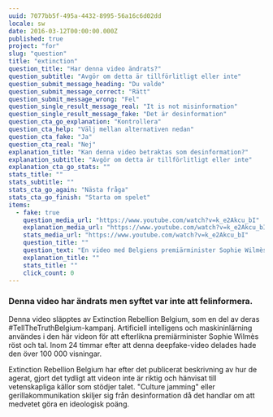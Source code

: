```yaml
---
uuid: 7077bb5f-495a-4432-8995-56a16c6d02dd
locale: sw
date: 2016-03-12T00:00:00.000Z
published: true
project: "for"
slug: "question"
title: "extinction"
question_title: "Har denna video ändrats?"
question_subtitle: "Avgör om detta är tillförlitligt eller inte"
question_submit_message_heading: "Du valde"
question_submit_message_correct: "Rätt"
question_submit_message_wrong: "Fel"
question_single_result_message_real: "It is not misinformation"
question_single_result_message_fake: "Det är desinformation"
question_cta_go_explanation: "Kontrollera"
question_cta_help: "Välj mellan alternativen nedan"
question_cta_fake: "Ja"
question_cta_real: "Nej"
explanation_title: "Kan denna video betraktas som desinformation?"
explanation_subtitle: "Avgör om detta är tillförlitligt eller inte"
explanation_cta_go_stats: ""
stats_title: ""
stats_subtitle: ""
stats_cta_go_again: "Nästa fråga"
stats_cta_go_finish: "Starta om spelet"
items:
  - fake: true
    question_media_url: "https://www.youtube.com/watch?v=k_e2Akcu_bI"
    explanation_media_url: "https://www.youtube.com/watch?v=k_e2Akcu_bI"
    stats_media_url: "https://www.youtube.com/watch?v=k_e2Akcu_bI"
    question_title: ""
    question_text: "En video med Belgiens premiärminister Sophie Wilmès där hon uttalar att "människors exploatering och förstörelse av den naturliga miljön" är direkt kopplad till de senaste globala epedemierna så som SARS, Ebola, Svininfluensan och Covid-19."
    explanation_title: ""
    stats_title: ""
    click_count: 0
---
```

### Denna video har ändrats men syftet var inte att felinformera.

Denna video släpptes av Extinction Rebellion Belgium, som en del av deras #TellTheTruthBelgium-kampanj. Artificiell intelligens och maskininlärning användes i den här videon för att efterlikna premiärminister Sophie Wilmès röst och tal. Inom 24 timmar efter att denna deepfake-video delades hade den över 100 000 visningar. 

Extinction Rebellion Belgium har efter det publicerat beskrivning av hur de agerat, gjort det tydligt att videon inte är riktig och hänvisat till vetenskapliga källor som stödjer talet. "Culture jamming" eller gerillakommunikation skiljer sig från desinformation då det handlar om att medvetet göra en ideologisk poäng.
